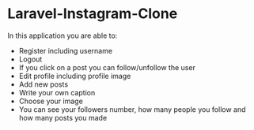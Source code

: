 # Laravel-Instagram-Clone

<p>In this application you are able to: </p>

<ul>
<li>Register including username</li>
<li>Logout</li>
<li>If you click on a post you can follow/unfollow the user</li>
<li>Edit profile including profile image</li>
<li>Add new posts</li>
<li>Write your own caption</li>
<li>Choose your image</li>
<li>You can see your followers number, how many people you follow and how many posts you made</li>
</ul>
